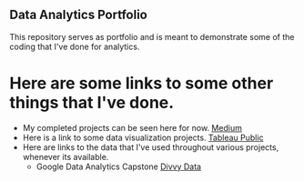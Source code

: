 ## Data Analytics Portfolio
This repository serves as portfolio and is meant to demonstrate some of the coding that I've done for analytics. 


# Here are some links to some other things that I've done.
* My completed projects can be seen here for now. [Medium](https://medium.com/@jackjoerobinson)
* Here is a link to some data visualization projects. [Tableau Public](https://public.tableau.com/app/profile/jack.robinson5140)
* Here are links to the data that I've used throughout various projects, whenever its available.
  - Google Data Analytics Capstone [Divvy Data](https://divvy-tripdata.s3.amazonaws.com/index.html)

